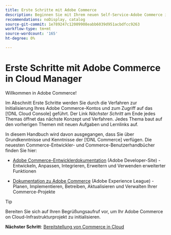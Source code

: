 ```yaml
---
title: Erste Schritte mit Adobe Commerce
description: Beginnen Sie mit Ihrem neuen Self-Service-Adobe Commerce in der Cloud-Infrastruktur und erfahren Sie, wie Sie in wenigen Minuten einen Adobe Commerce Store erstellen und bereitstellen.
recommendations: noDisplay, catalog
source-git-commit: 1e789247c12009908eabb6039d951acbdfcc9263
workflow-type: tm+mt
source-wordcount: '165'
ht-degree: 0%

---
```


# Erste Schritte mit Adobe Commerce in Cloud Manager

Willkommen in Adobe Commerce!

Im Abschnitt Erste Schritte werden Sie durch die Verfahren zur Initialisierung Ihres Adobe Commerce-Kontos und zum Zugriff auf das [!DNL Cloud Console] geführt. Der Link _Nächster Schritt_ am Ende jedes Themas öffnet das nächste Konzept und Verfahren. Jedes Thema baut auf den vorherigen Themen mit neuen Aufgaben und Lernlinks auf.

In diesem Handbuch wird davon ausgegangen, dass Sie über Grundkenntnisse und Kenntnisse der [!DNL Commerce] verfügen. Die neuesten Commerce-Entwickler- und Commerce-Benutzerhandbücher finden Sie hier:

- [Adobe Commerce-Entwicklerdokumentation](https://developer.adobe.com/commerce/docs/) (Adobe Developer-Site) - Entwickeln, Anpassen, Integrieren, Erweitern und Verwenden erweiterter Funktionen

- [Dokumentation zu Adobe Commerce](https://experienceleague.adobe.com/docs/commerce.html?lang=de) (Adobe Experience League) - Planen, Implementieren, Betreiben, Aktualisieren und Verwalten Ihrer Commerce-Projekte

>[!TIP]
>
>Bereiten Sie sich auf Ihren Begrüßungsaufruf vor, um Ihr Adobe Commerce on Cloud-Infrastrukturprojekt zu initialisieren.
>
>**Nächster Schritt**: [Bereitstellung von Commerce in Cloud](new-project.md)
